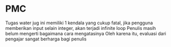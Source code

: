 # PMC

Tugas water jug ini memiliki 1 kendala yang cukup fatal,
jika pengguna memberikan input selain integer,
akan terjadi infinite loop
Penulis masih belum mengerti bagaimana cara mengatasinya
Oleh karena itu, evaluasi dari pengajar sangat berharga bagi penulis
